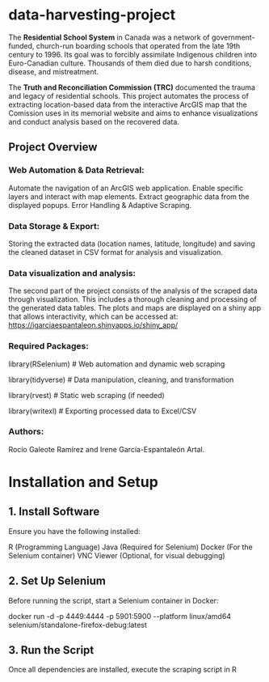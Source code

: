 # data-harvesting-project

The **Residential School System** in Canada was a network of government-funded, church-run boarding schools that operated from the late 19th century to 1996. Its goal was to forcibly assimilate Indigenous children into Euro-Canadian culture. Thousands of them died due to harsh conditions, disease, and mistreatment.

The **Truth and Reconciliation Commission (TRC)** documented the trauma and legacy of residential schools. This project automates the process of extracting location-based data from the interactive ArcGIS map that the Comission uses in its memorial website and aims to enhance visualizations and conduct analysis based on the recovered data.

## Project Overview

### Web Automation & Data Retrieval:

Automate the navigation of an ArcGIS web application.
Enable specific layers and interact with map elements.
Extract geographic data from the displayed popups.
Error Handling & Adaptive Scraping.

### Data Storage & Export:

Storing the extracted data (location names, latitude, longitude) and saving the cleaned dataset in CSV format for analysis and visualization.

### Data visualization and analysis:

The second part of the project consists of the analysis of the scraped data through visualization. This includes a thorough cleaning and processing of the generated data tables. The plots and maps are displayed on a shiny app that allows interactivity, which can be accessed at: https://igarciaespantaleon.shinyapps.io/shiny_app/

### Required Packages:

library(RSelenium)    # Web automation and dynamic web scraping

library(tidyverse)    # Data manipulation, cleaning, and transformation

library(rvest)        # Static web scraping (if needed)

library(writexl)      # Exporting processed data to Excel/CSV

### Authors:

Rocío Galeote Ramírez and Irene García-Espantaleón Artal.


# Installation and Setup

## 1. Install Software

Ensure you have the following installed:

R (Programming Language)
Java (Required for Selenium)
Docker (For the Selenium container)
VNC Viewer (Optional, for visual debugging)

## 2. Set Up Selenium
Before running the script, start a Selenium container in Docker:

docker run -d -p 4449:4444 -p 5901:5900 --platform linux/amd64 selenium/standalone-firefox-debug:latest

## 3. Run the Script
Once all dependencies are installed, execute the scraping script in R

